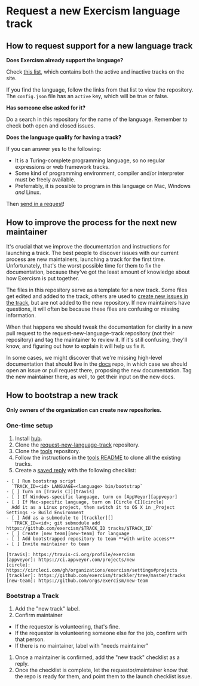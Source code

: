 # Request a new Exercism language track

## How to request support for a new language track

**Does Exercism already support the language?**

Check [this list][trackler-tracks], which contains both the active and inactive tracks on the site.

If you find the language, follow the links from that list to view the repository. The `config.json` file
has an `active` key, which will be true or false.

[trackler-tracks]: https://github.com/exercism/trackler/tree/master/tracks

**Has someone else asked for it?**

Do a search in this repository for the name of the language. Remember to check both open and closed issues.

**Does the language qualify for having a track?**

If you can answer yes to the following:

- It is a Turing-complete programming language, so no regular expressions or web framework tracks.
- Some kind of programming environment, compiler and/or interpreter must be freely available.
- Preferrably, it is possible to program in this language on Mac, Windows *and* Linux.

Then [send in a request][new-issue]!

[new-issue]: https://github.com/exercism/request-new-language-track/issues/new

## How to improve the process for the next new maintainer

It's crucial that we improve the documentation and instructions for launching a track. The best people to discover
issues with our current process are new maintainers, launching a track for the first time. Unfortunately,
that's the worst possible time for them to fix the documentation, because they've got the least amount of
knowledge about how Exercism is put together.

The files in this repository serve as a template for a new track. Some files get edited and added to the track,
others are used to [create new issues in the track][issue-templates], but are not added to the new repository.
If new maintainers have questions, it will often be because these files are confusing or missing information.

When that happens we should tweak the documentation for clarity in a new pull request to the request-new-language-track
repository (not their repository) and tag the maintainer to review it. If it's still confusing, they'll know,
and figuring out how to explain it will help us fix it.

In some cases, we might discover that we're missing high-level documentation that should live in the [docs][]
repo, in which case we should open an issue or pull request there, proposing the new documentation. Tag the new
maintainer there, as well, to get their input on the new docs.

[checklist]: https://github.com/exercism/request-new-language-track/blob/master/CHECKLIST.md
[docs]: https://github.com/exercism/docs
[issue-templates]: https://github.com/exercism/request-new-language-track/blob/master/bin/bootstrap#L67-L73

## How to bootstrap a new track

**Only owners of the organization can create new repositories.**

### One-time setup

1. Install [hub][].
1. Clone the [request-new-language-track][] repository.
1. Clone the [tools][] repository.
1. Follow the instructions in the [tools README][clone-tracks] to clone all the existing tracks.
1. Create a [saved reply][saved-replies] with the following checklist:

```
- [ ] Run bootstrap script
  `TRACK_ID=<id> LANGUAGE=<language> bin/bootstrap`
- [ ] Turn on [Travis CI][travis]
- [ ] If Windows-specific language, turn on [AppVeyor][appveyor]
- [ ] If Mac-specific language, turn on [Circle CI][circle]
  Add it as a Linux project, then switch it to OS X in _Project Settings -> Build Environment_
- [ ] Add as a submodule to [trackler][]
  `TRACK_ID=<id>; git submodule add https://github.com/exercism/$TRACK_ID tracks/$TRACK_ID`
- [ ] Create [new team][new-team] for language
- [ ] Add bootstrapped repository to team **with write access**
- [ ] Invite maintainer to team

[travis]: https://travis-ci.org/profile/exercism
[appveyor]: https://ci.appveyor.com/projects/new
[circle]: https://circleci.com/gh/organizations/exercism/settings#projects
[trackler]: https://github.com/exercism/trackler/tree/master/tracks
[new-team]: https://github.com/orgs/exercism/new-team
```

### Bootstrap a Track

1. Add the "new track" label.
1. Confirm maintainer
  - If the requestor is volunteering, that's fine.
  - If the requestor is volunteering someone else for the job, confirm with that person.
  - If there is no maintainer, label with "needs maintainer"
1. Once a maintainer is confirmed, add the "new track" checklist as a reply.
1. Once the checklist is complete, let the requestor/maintainer know that the repo is ready for them,
  and point them to the launch checklist issue.

[saved-replies]: https://github.com/blog/2135-saved-replies
[request-new-language-track]: https://github.com/exercism/request-new-language-track
[tools]: https://github.com/exercism/tools
[clone-tracks]: https://github.com/exercism/tools#scripts
[hub]: http://github.com/github/hub
